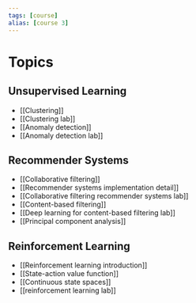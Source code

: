 ```yaml
---
tags: [course]
alias: [course 3]
---
```

# Topics
## Unsupervised Learning
- [[Clustering]]
- [[Clustering lab]]
- [[Anomaly detection]]
- [[Anomaly detection lab]]
## Recommender Systems
- [[Collaborative filtering]]
- [[Recommender systems implementation detail]]
- [[Collaborative filtering recommender systems lab]]
- [[Content-based filtering]]
- [[Deep learning for content-based filtering lab]]
- [[Principal component analysis]]
## Reinforcement Learning
- [[Reinforcement learning introduction]]
- [[State-action value function]]
- [[Continuous state spaces]]
- [[reinforcement learning lab]]
